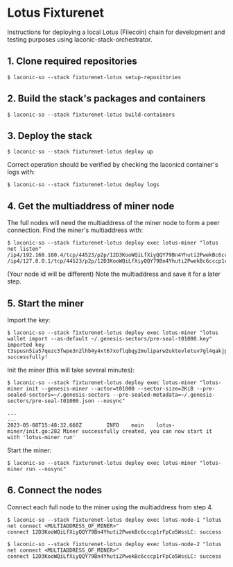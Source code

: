 # Lotus Fixturenet

Instructions for deploying a local Lotus (Filecoin) chain for development and testing purposes using laconic-stack-orchestrator.

## 1. Clone required repositories
```
$ laconic-so --stack fixturenet-lotus setup-repositories
```
## 2. Build the stack's packages and containers
```
$ laconic-so --stack fixturenet-lotus build-containers
```
## 3. Deploy the stack
```
$ laconic-so --stack fixturenet-lotus deploy up
```
Correct operation should be verified by checking the laconicd container's logs with:
```
$ laconic-so --stack fixturenet-lotus deploy logs
```
## 4. Get the multiaddress of miner node
The full nodes will need the multiaddress of the miner node to form a peer connection. Find the miner's multiaddress with:
```
$ laconic-so --stack fixturenet-lotus deploy exec lotus-miner "lotus net listen"
/ip4/192.168.160.4/tcp/44523/p2p/12D3KooWQiLfXiyQQY79Bn4Yhuti2PwekBc6cccp1rFpCo5WssLC
/ip4/127.0.0.1/tcp/44523/p2p/12D3KooWQiLfXiyQQY79Bn4Yhuti2PwekBc6cccp1rFpCo5WssLC
```
(Your node id will be different) Note the multiaddress and save it for a later step.

## 5. Start the miner
Import the key:
```
$ laconic-so --stack fixturenet-lotus deploy exec lotus-miner "lotus wallet import --as-default ~/.genesis-sectors/pre-seal-t01000.key"
imported key t3spusn5ia57qezc3fwpe3n2lhb4y4xt67xoflqbqy2muliparw2uktevletuv7gl4qakjpafgcl7jk2s2er3q successfully!
```
Init the miner (this will take several minutes):
```
$ laconic-so --stack fixturenet-lotus deploy exec lotus-miner "lotus-miner init --genesis-miner --actor=t01000 --sector-size=2KiB --pre-sealed-sectors=~/.genesis-sectors --pre-sealed-metadata=~/.genesis-sectors/pre-seal-t01000.json --nosync"

...
...
2023-05-08T15:48:32.660Z        INFO    main    lotus-miner/init.go:282 Miner successfully created, you can now start it with 'lotus-miner run'
```
Start the miner:
```
$ laconic-so --stack fixturenet-lotus deploy exec lotus-miner "lotus-miner run --nosync"
```

## 6. Connect the nodes
Connect each full node to the miner using the multiaddress from step 4.
```
$ laconic-so --stack fixturenet-lotus deploy exec lotus-node-1 "lotus net connect <MULTIADDRESS_OF_MINER>"
connect 12D3KooWQiLfXiyQQY79Bn4Yhuti2PwekBc6cccp1rFpCo5WssLC: success

$ laconic-so --stack fixturenet-lotus deploy exec lotus-node-2 "lotus net connect <MULTIADDRESS_OF_MINER>"
connect 12D3KooWQiLfXiyQQY79Bn4Yhuti2PwekBc6cccp1rFpCo5WssLC: success
```
